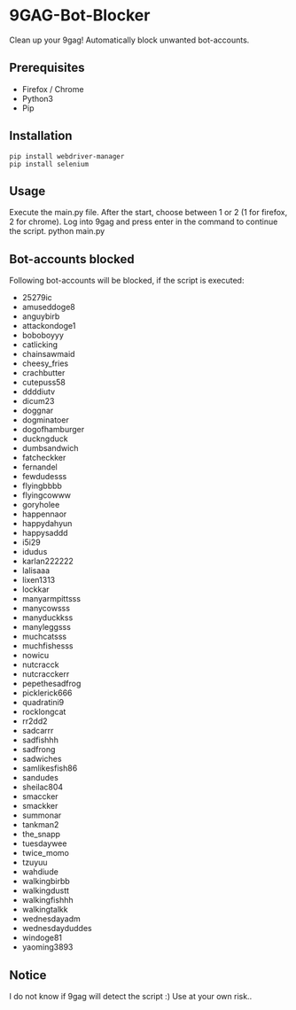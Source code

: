# 9GAG-Bot-Blocker
Clean up your 9gag! Automatically block unwanted bot-accounts.

## Prerequisites
- Firefox / Chrome
- Python3
- Pip

## Installation
```
pip install webdriver-manager
pip install selenium
```

## Usage
Execute the main.py file. After the start, choose between 1 or 2 (1 for firefox, 2 for chrome). Log into 9gag and press enter in the command to continue the script.
python main.py

## Bot-accounts blocked
Following bot-accounts will be blocked, if the script is executed:
- 25279ic
- amuseddoge8
- anguybirb
- attackondoge1
- boboboyyy
- catlicking
- chainsawmaid
- cheesy_fries
- crachbutter
- cutepuss58
- ddddiutv
- dicum23
- doggnar
- dogminatoer
- dogofhamburger
- duckngduck
- dumbsandwich
- fatcheckker
- fernandel
- fewdudesss
- flyingbbbb
- flyingcowww
- goryholee
- happennaor
- happydahyun
- happysaddd
- i5i29
- idudus
- karlan222222
- lalisaaa
- lixen1313
- lockkar
- manyarmpittsss
- manycowsss
- manyduckkss
- manyleggsss
- muchcatsss
- muchfishesss
- nowicu
- nutcracck
- nutcracckerr
- pepethesadfrog
- picklerick666
- quadratini9
- rocklongcat
- rr2dd2
- sadcarrr
- sadfishhh
- sadfrong
- sadwiches
- samlikesfish86
- sandudes
- sheilac804
- smaccker
- smackker
- summonar
- tankman2
- the_snapp
- tuesdaywee
- twice_momo
- tzuyuu
- wahdiude
- walkingbirbb
- walkingdustt
- walkingfishhh
- walkingtalkk
- wednesdayadm
- wednesdayduddes
- windoge81
- yaoming3893

## Notice
I do not know if 9gag will detect the script :) Use at your own risk..
